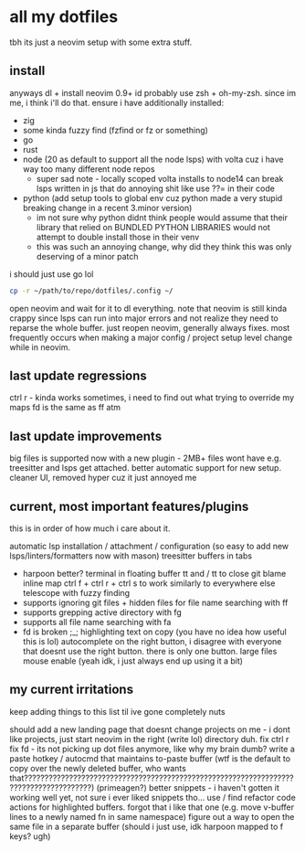 # all my dotfiles

tbh its just a neovim setup with some extra stuff.

## install

anyways dl + install neovim 0.9+
id probably use zsh + oh-my-zsh. since im me, i think i'll do that. ensure i have additionally installed:
* zig
* some kinda fuzzy find (fzfind or fz or something)
* go
* rust
* node (20 as default to support all the node lsps) with volta cuz i have way too many different node repos
  - super sad note - locally scoped volta installs to node14 can break lsps written in js that do annoying shit like use ??= in their code
* python (add setup tools to global env cuz python made a very stupid breaking change in a recent 3.minor version)
  - im not sure why python didnt think people would assume that their library that relied on BUNDLED PYTHON LIBRARIES would not attempt to double install those in their venv
  - this was such an annoying change, why did they think this was only deserving of a minor patch

i should just use go lol

``` sh
cp -r ~/path/to/repo/dotfiles/.config ~/
```

open neovim and wait for it to dl everything. note that neovim is still kinda crappy since lsps can run into major errors and not realize
they need to reparse the whole buffer. just reopen neovim, generally always fixes. most frequently occurs when making a major config / project
setup level change while in neovim.

## last update regressions

ctrl r - kinda works sometimes, i need to find out what trying to override my maps
<leader>fd is the same as <leader>ff atm

## last update improvements

big files is supported now with a new plugin - 2MB+ files wont have e.g. treesitter and lsps get attached.
better automatic support for new setup.
cleaner UI, removed hyper cuz it just annoyed me

## current, most important features/plugins

this is in order of how much i care about it.

automatic lsp installation / attachment / configuration (so easy to add new lsps/linters/formatters now with mason)
treesitter
buffers in tabs
 * harpoon better?
terminal in floating buffer <leader>tt and <esc> / <leader>tt to close
git blame inline
map ctrl f + ctrl r + ctrl s to work similarly to everywhere else
telescope with fuzzy finding
 * supports ignoring git files + hidden files for file name searching with <leader>ff
 * supports grepping active directory with <leader>fg
 * supports all file name searching with <leader>fa
 * <leader>fd is broken ;_;
highlighting text on copy (you have no idea how useful this is lol)
autocomplete on the right button, i disagree with everyone that doesnt use the right button. there is only one button.
large files
mouse enable (yeah idk, i just always end up using it a bit)

## my current irritations

keep adding things to this list til ive gone completely nuts

should add a new landing page that doesnt change projects on me - i dont like projects, just start neovim in the right (write lol) directory duh.
fix ctrl r
fix <leader>fd - its not picking up dot files anymore, like why my brain dumb?
write a paste hotkey / autocmd that maintains to-paste buffer (wtf is the default to copy over the newly deleted buffer, who wants that??????????????????????????????????????????????????????????????????????????????????????) (primeagen?)
better snippets - i haven't gotten it working well yet, not sure i ever liked snippets tho...
use / find refactor code actions for highlighted buffers. forgot that i like that one (e.g. move v-buffer lines to a newly named fn in same namespace)
figure out a way to open the same file in a separate buffer (should i just use, idk harpoon mapped to f keys? ugh)
